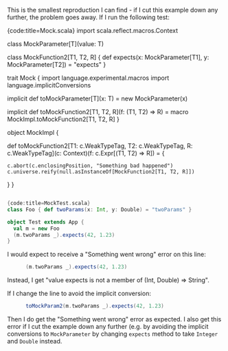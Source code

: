 This is the smallest reproduction I can find - if I cut this example down any further, the problem goes away. If I run the following test:

{code:title=Mock.scala}
import scala.reflect.macros.Context

class MockParameter[T](value: T)

class MockFunction2[T1, T2, R] {
  def expects(x: MockParameter[T1], y: MockParameter[T2]) = "expects"
}

trait Mock {
  import language.experimental.macros
  import language.implicitConversions

  implicit def toMockParameter[T](x: T) = new MockParameter(x)

  implicit def toMockFunction2[T1, T2, R](f: (T1, T2) => R) = macro MockImpl.toMockFunction2[T1, T2, R]
}

object MockImpl {

  def toMockFunction2[T1: c.WeakTypeTag, T2: c.WeakTypeTag, R: c.WeakTypeTag](c: Context)(f: c.Expr[(T1, T2) => R]) = {

    c.abort(c.enclosingPosition, "Something bad happened")
    c.universe.reify(null.asInstanceOf[MockFunction2[T1, T2, R]])
  }
}
```scala

{code:title=MockTest.scala}
class Foo { def twoParams(x: Int, y: Double) = "twoParams" }

object Test extends App {
  val m = new Foo
  (m.twoParams _).expects(42, 1.23)
}
```

I would expect to receive a "Something went wrong" error on this line:

```scala
      (m.twoParams _).expects(42, 1.23)
```

Instead, I get "value expects is not a member of (Int, Double) => String".

If I change the line to avoid the implicit conversion:

```scala
      toMockParam2(m.twoParams _).expects(42, 1.23)
```

Then I do get the "Something went wrong" error as expected. I also get this error if I cut the example down any further (e.g. by avoiding the implicit conversions to `MockParameter` by changing `expects` method to take `Integer` and `Double` instead.
